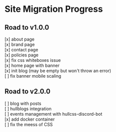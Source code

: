 # Site Migration Progress

## Road to v1.0.0

[x] about page  
[x] brand page  
[x] contact page  
[x] policies page  
[x] fix css whiteboxes issue  
[x] home page with banner  
[x] init blog (may be empty but won't throw an error)  
[ ] fix banner mobile scaling  

## Road to v2.0.0

[ ] blog with posts  
[ ] hullblogs integration  
[ ] events management with hullcss-discord-bot  
[x] add docker container  
[ ] fix the meess of CSS
